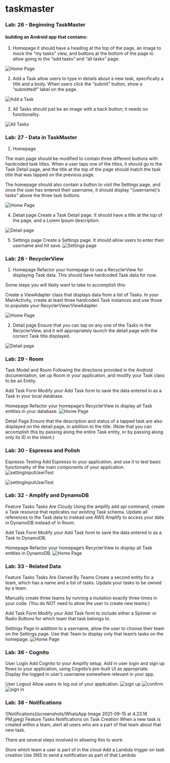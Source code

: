 # taskmaster
### Lab: 26 - Beginning TaskMaster
####  building an Android app that contains:

1. Homepage
it should have a heading at the top of the page, an image to mock the “my tasks” view, and buttons at the bottom of the page to allow going to the “add tasks” and “all tasks” page.

![Home Page](screenshots/homePage.PNG)

2. Add a Task
allow users to type in details about a new task, specifically a title and a body. When users click the “submit” button, show a “submitted!” label on the page.

![Add a Task](screenshots/addtaskPage.PNG)

3. All Tasks
should just be an image with a back button; it needs no functionality.

![All Tasks](screenshots/allTaskesPage.PNG)
### Lab: 27 - Data in TaskMaster
1. Homepage

The main page should be modified to contain three different buttons with hardcoded task titles. When a user taps one of the titles, it should go to the Task Detail page, and the title at the top of the page should match the task title that was tapped on the previous page.

The homepage should also contain a button to visit the Settings page, and once the user has entered their username, it should display “{username}’s tasks” above the three task buttons.

![Home Page](screenshots/homePagelab27.PNG)

4. Detail page
Create a Task Detail page. It should have a title at the top of the page, and a Lorem Ipsum description.

![Detail page](screenshots/detailPage.PNG)

5. Settings page
Create a Settings page. It should allow users to enter their username and hit save.
![Settings page](screenshots/settingNew.PNG)

### Lab: 28 - RecyclerView
1. Homepage
Refactor your homepage to use a RecyclerView for displaying Task data. This should have hardcoded Task data for now.

Some steps you will likely want to take to accomplish this:

Create a ViewAdapter class that displays data from a list of Tasks.
In your MainActivity, create at least three hardcoded Task instances and use those to populate your RecyclerView/ViewAdapter.

![Home Page](screenshots/homePageLab28.PNG)

2. Detail page
Ensure that you can tap on any one of the Tasks in the RecyclerView, and it will appropriately launch the detail page with the correct Task title displayed.

![Detail page](screenshots/detailsPagelab28.PNG)

### Lab: 29 - Room

Task Model and Room
Following the directions provided in the Android documentation, set up Room in your application, and modify your Task class to be an Entity.

Add Task Form
Modify your Add Task form to save the data entered in as a Task in your local database.

Homepage
Refactor your homepage’s RecyclerView to display all Task entities in your database.
![Home Page](screenshots/homePageLab28.PNG)

Detail Page
Ensure that the description and status of a tapped task are also displayed on the detail page, in addition to the title. (Note that you can accomplish this by passing along the entire Task entity, or by passing along only its ID in the intent.)

### Lab: 30 - Espresso and Polish
Espresso Testing
Add Espresso to your application, and use it to test basic functionality of the main components of your application.
![settingInputUserTest](screenshots/MainActivityTest.PNG)

![settingInputUserTest](screenshots/settingInputUserTest.PNG)

### Lab: 32 - Amplify and DynamoDB
Feature Tasks
Tasks Are Cloudy
Using the amplify add api command, create a Task resource that replicates our existing Task schema. Update all references to the Task data to instead use AWS Amplify to access your data in DynamoDB instead of in Room.

Add Task Form
Modify your Add Task form to save the data entered in as a Task to DynamoDB.

Homepage
Refactor your homepage’s RecyclerView to display all Task entities in DynamoDB.
![Home Page](screenshots/ssHomePageLab32.PNG)

### Lab: 33 - Related Data

Feature Tasks
Tasks Are Owned By Teams
Create a second entity for a team, which has a name and a list of tasks. Update your tasks to be owned by a team.

Manually create three teams by running a mutation exactly three times in your code. (You do NOT need to allow the user to create new teams.)

Add Task Form
Modify your Add Task form to include either a Spinner or Radio Buttons for which team that task belongs to.

Settings Page
In addition to a username, allow the user to choose their team on the Settings page. Use that Team to display only that team’s tasks on the homepage.
![Home Page](screenshots/displayInMain.PNG)

### Lab: 36 - Cognito
User Login
Add Cognito to your Amplify setup. Add in user login and sign up flows to your application, using Cognito’s pre-built UI as appropriate. Display the logged in user’s username somewhere relevant in your app.

User Logout
Allow users to log out of your application.
![sign up](screenshots/signuppage.PNG)
![confirm](screenshots/confiremCode.PNG)
![sign in](screenshots/signIn.PNG)

### Lab: 38 - Notifications
![Notifications](screenshots/WhatsApp Image 2021-09-15 at 4.23.16 PM.jpeg)
Feature Tasks
Notifications on Task Creation
When a new task is created within a team, alert all users who are a part of that team about that new task.

There are several steps involved in allowing this to work:

Store which team a user is part of in the cloud
Add a Lambda trigger on task creation
Use SNS to send a notification as part of that Lambda
